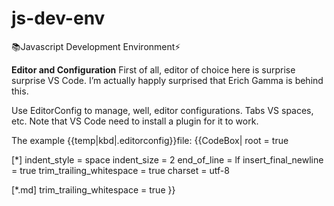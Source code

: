 # js-dev-env
:books:Javascript Development Environment:zap:

<b>Editor and Configuration</b>
First of all, editor of choice here is surprise surprise VS Code. I’m actually happly surprised that Erich Gamma is behind this.

Use EditorConfig to manage, well, editor configurations. Tabs VS spaces, etc. Note that VS Code need to install a plugin for it to work.

The example {{temp|kbd|.editorconfig}}file:
{{CodeBox|
<source lang="javascript">
root = true

[*]
indent_style = space
indent_size = 2
end_of_line = lf
insert_final_newline = true
trim_trailing_whitespace = true
charset = utf-8

[*.md]
trim_trailing_whitespace = true
}}
